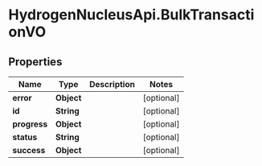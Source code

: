 # HydrogenNucleusApi.BulkTransactionVO

## Properties
Name | Type | Description | Notes
------------ | ------------- | ------------- | -------------
**error** | **Object** |  | [optional] 
**id** | **String** |  | [optional] 
**progress** | **Object** |  | [optional] 
**status** | **String** |  | [optional] 
**success** | **Object** |  | [optional] 



